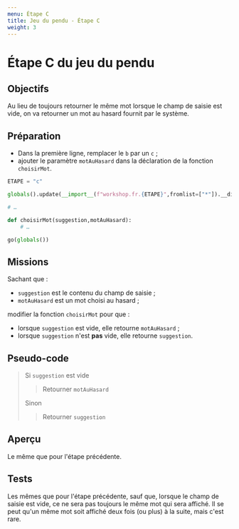 ```yaml
---
menu: Étape C
title: Jeu du pendu - Étape C
weight: 3
---
```


# Étape C du jeu du pendu

## Objectifs

Au lieu de toujours retourner le même mot lorsque le champ de saisie est vide, on va retourner un mot au hasard fournit par le système.

## Préparation

- Dans la première ligne, remplacer le `b` par un `c` ;
- ajouter le paramètre `motAuHasard` dans la déclaration de la fonction `choisirMot`.

```python
ETAPE = "c"

globals().update(__import__(f"workshop.fr.{ETAPE}",fromlist=["*"]).__dict__)

# …

def choisirMot(suggestion,motAuHasard):
    # …

go(globals())
```

## Missions

Sachant que :

- `suggestion` est le contenu du champ de saisie ;
- `motAuHasard` est un mot choisi au hasard ;

modifier la fonction `choisirMot` pour que :

- lorsque `suggestion` est vide, elle retourne `motAuHasard` ;
- lorsque `suggestion` n'est **pas** vide, elle retourne `suggestion`.

## Pseudo-code

> Si `suggestion` est vide  
> > Retourner `motAuHasard`  
> 
> Sinon  
> > Retourner `suggestion`

## Aperçu

Le même que pour l'étape précédente.

## Tests

Les mêmes que pour l'étape précédente, sauf que, lorsque le champ de saisie est vide, ce ne sera pas toujours le même mot qui sera affiché. Il se peut qu'un même mot soit affiché deux fois (ou plus) à la suite, mais c'est rare.